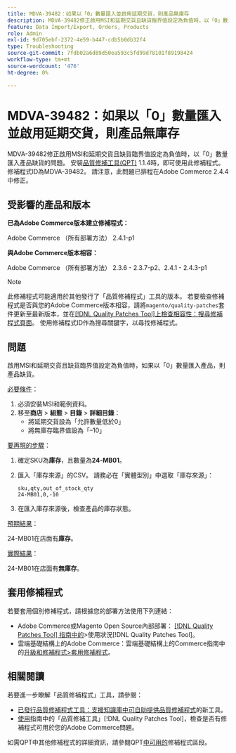 ```yaml
---
title: MDVA-39482：如果以「0」數量匯入並啟用延期交貨，則產品無庫存
description: MDVA-39482修正啟用MSI和延期交貨且缺貨臨界值設定為負值時，以「0」數量匯入產品缺貨的問題。 安裝[Quality Patches Tool (QPT)](https://experienceleague.adobe.com/en/docs/commerce-operations/tools/quality-patches-tool/quality-patches-tool-to-self-serve-quality-patches) 1.1.4時，即可使用此修補程式。 修補程式ID為MDVA-39482。 請注意，此問題已排程在Adobe Commerce 2.4.4中修正。
feature: Data Import/Export, Orders, Products
role: Admin
exl-id: 9d705ebf-2372-4e59-b447-cdb5b0db32f4
type: Troubleshooting
source-git-commit: 7fdb02a6d89d50ea593c5fd99d78101f89198424
workflow-type: tm+mt
source-wordcount: '476'
ht-degree: 0%

---
```


# MDVA-39482：如果以「0」數量匯入並啟用延期交貨，則產品無庫存

MDVA-39482修正啟用MSI和延期交貨且缺貨臨界值設定為負值時，以「0」數量匯入產品缺貨的問題。 安裝[品質修補工具(QPT)](https://experienceleague.adobe.com/en/docs/commerce-operations/tools/quality-patches-tool/quality-patches-tool-to-self-serve-quality-patches) 1.1.4時，即可使用此修補程式。 修補程式ID為MDVA-39482。 請注意，此問題已排程在Adobe Commerce 2.4.4中修正。

## 受影響的產品和版本

**已為Adobe Commerce版本建立修補程式：**

Adobe Commerce （所有部署方法） 2.4.1-p1

**與Adobe Commerce版本相容：**

Adobe Commerce （所有部署方法） 2.3.6 - 2.3.7-p2、2.4.1 - 2.4.3-p1

>[!NOTE]
>
>此修補程式可能適用於其他發行了「品質修補程式」工具的版本。 若要檢查修補程式是否與您的Adobe Commerce版本相容，請將`magento/quality-patches`套件更新至最新版本，並在[[!DNL Quality Patches Tool]上檢查相容性：搜尋修補程式頁面](https://experienceleague.adobe.com/en/docs/commerce-operations/tools/quality-patches-tool/quality-patches-tool-to-self-serve-quality-patches)。 使用修補程式ID作為搜尋關鍵字，以尋找修補程式。

## 問題

啟用MSI和延期交貨且缺貨臨界值設定為負值時，如果以「0」數量匯入產品，則產品缺貨。

<u>必要條件</u>：

1. 必須安裝MSI和範例資料。
1. 移至&#x200B;**商店** > **組態** > **目錄** > **詳細目錄**：
   * 將延期交貨設為「允許數量低於0」
   * 將無庫存臨界值設為「–10」

<u>要再現的步驟</u>：

1. 確定SKU為&#x200B;**庫存**，且數量為&#x200B;**24-MB01**。
1. 匯入「庫存來源」的CSV。 請務必在「實體型別」中選取「庫存來源」：

   ```code panel
   sku,qty,out_of_stock_qty
   24-MB01,0,-10
   ```

1. 在匯入庫存來源後，檢查產品的庫存狀態。

<u>預期結果</u>：

24-MB01在店面有&#x200B;**庫存**。

<u>實際結果</u>：

24-MB01在店面有&#x200B;**無庫存**。

## 套用修補程式

若要套用個別修補程式，請根據您的部署方法使用下列連結：

* Adobe Commerce或Magento Open Source內部部署： [[!DNL Quality Patches Tool] 指南中的](/help/tools/quality-patches-tool/usage.md)>使用狀況[!DNL Quality Patches Tool]。
* 雲端基礎結構上的Adobe Commerce：雲端基礎結構上的Commerce指南中的[升級和修補程式>套用修補程式](https://experienceleague.adobe.com/docs/commerce-cloud-service/user-guide/develop/upgrade/apply-patches.html)。

## 相關閱讀

若要進一步瞭解「品質修補程式」工具，請參閱：

* [已發行品質修補程式工具：支援知識庫中可自助提供品質修補程式](https://experienceleague.adobe.com/en/docs/commerce-operations/tools/quality-patches-tool/quality-patches-tool-to-self-serve-quality-patches)的新工具。
* [使用](/help/tools/quality-patches-tool/patches-available-in-qpt/check-patch-for-magento-issue-with-magento-quality-patches.md)指南中的「品質修補工具」[!DNL Quality Patches Tool]，檢查是否有修補程式可用於您的Adobe Commerce問題。

如需QPT中其他修補程式的詳細資訊，請參閱QPT[中可用的](https://experienceleague.adobe.com/tools/commerce-quality-patches/index.html)修補程式區段。
